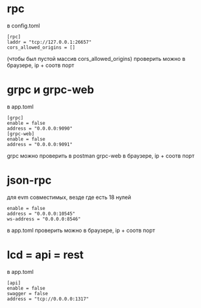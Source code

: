 # rpc
в config.toml
```
[rpc]
laddr = "tcp://127.0.0.1:26657"
cors_allowed_origins = []
```
(чтобы был пустой массив cors_allowed_origins)
проверить можно в браузере, ip + соотв порт

# grpc и grpc-web
в app.toml
```
[grpc]
enable = false
address = "0.0.0.0:9090"
[grpc-web]
enable = false
address = "0.0.0.0:9091"
```
grpc можно проверить в postman
grpc-web в браузере, ip + соотв порт


# json-rpc
для evm совместимых, везде где есть 18 нулей
```[json-rpc]
enable = false
address = "0.0.0.0:10545"
ws-address = "0.0.0.0:8546"
```
в app.toml
проверить можно в браузере, ip + соотв порт

# lcd = api = rest
в app.toml
```
[api]
enable = false
swagger = false
address = "tcp://0.0.0.0:1317"
```

